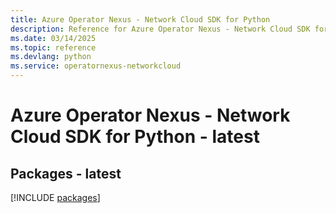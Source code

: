 ```yaml
---
title: Azure Operator Nexus - Network Cloud SDK for Python
description: Reference for Azure Operator Nexus - Network Cloud SDK for Python
ms.date: 03/14/2025
ms.topic: reference
ms.devlang: python
ms.service: operatornexus-networkcloud
---
```

# Azure Operator Nexus - Network Cloud SDK for Python - latest
## Packages - latest
[!INCLUDE [packages](operator-nexus---network-cloud-index.md)]